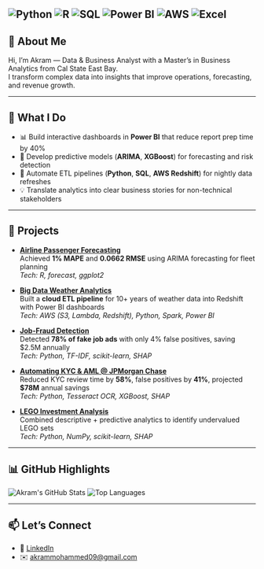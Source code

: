 ![Python](https://img.shields.io/badge/Python-3776AB?logo=python&logoColor=white)
![R](https://img.shields.io/badge/R-276DC3?logo=r&logoColor=white)
![SQL](https://img.shields.io/badge/SQL-003B57?logo=postgresql&logoColor=white)
![Power BI](https://img.shields.io/badge/Power%20BI-F2C811?logo=powerbi&logoColor=000)
![AWS](https://img.shields.io/badge/AWS-232F3E?logo=amazonaws&logoColor=white)
![Excel](https://img.shields.io/badge/Excel-217346?logo=microsoftexcel&logoColor=white)
---

## 👋 About Me
Hi, I’m Akram — Data & Business Analyst with a Master’s in Business Analytics from Cal State East Bay.  
I transform complex data into insights that improve operations, forecasting, and revenue growth.

---

## 🚀 What I Do
- 📊 Build interactive dashboards in **Power BI** that reduce report prep time by 40%
- 🤖 Develop predictive models (**ARIMA**, **XGBoost**) for forecasting and risk detection
- 🔄 Automate ETL pipelines (**Python**, **SQL**, **AWS Redshift**) for nightly data refreshes
- 💡 Translate analytics into clear business stories for non-technical stakeholders

---

## 💼 Projects

- **[Airline Passenger Forecasting](https://github.com/itsakram-dot/BAN-673-Airline-Passenger-Forecast)**  
  Achieved **1% MAPE** and **0.0662 RMSE** using ARIMA forecasting for fleet planning  
  _Tech: R, forecast, ggplot2_

- **[Big Data Weather Analytics](https://github.com/itsakram-dot/big-data-weather-analytics)**  
  Built a **cloud ETL pipeline** for 10+ years of weather data into Redshift with Power BI dashboards  
  _Tech: AWS (S3, Lambda, Redshift), Python, Spark, Power BI_

- **[Job-Fraud Detection](https://github.com/itsakram-dot/job-fraud-detection)**  
  Detected **78% of fake job ads** with only 4% false positives, saving $2.5M annually  
  _Tech: Python, TF-IDF, scikit-learn, SHAP_

- **[Automating KYC & AML @ JPMorgan Chase](https://github.com/itsakram-dot/Masters-Capstone-Project)**  
  Reduced KYC review time by **58%**, false positives by **41%**, projected **$78M** annual savings  
  _Tech: Python, Tesseract OCR, XGBoost, SHAP_

- **[LEGO Investment Analysis](https://github.com/itsakram-dot/LEGO-Investment-Analysis/tree/main)**  
  Combined descriptive + predictive analytics to identify undervalued LEGO sets  
  _Tech: Python, NumPy, scikit-learn, SHAP_

---

## 📊 GitHub Highlights
![Akram's GitHub Stats](https://github-readme-stats.vercel.app/api?username=itsakram-dot&show_icons=true&theme=tokyonight)
![Top Languages](https://github-readme-stats.vercel.app/api/top-langs/?username=itsakram-dot&layout=compact&theme=tokyonight)

---

## 📫 Let’s Connect
- 💼 [LinkedIn](https://www.linkedin.com/in/akram-mohammed-465052134)  
- ✉️ akrammohammed09@gmail.com
